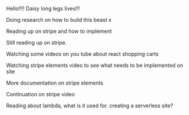 Hello!!!! Daisy long legs lives!!!

Doing research on how to build this beast x

Reading up on stripe and how to implement

Still reading up on stripe.

Watching some videos on you tube about react shopping carts

Watching stripe elements video to see what needs to be implemented on site

More documentation on stripe elements

Continuation on stripe video

Reading about lambda, what is it used for. creating a serverless site?
